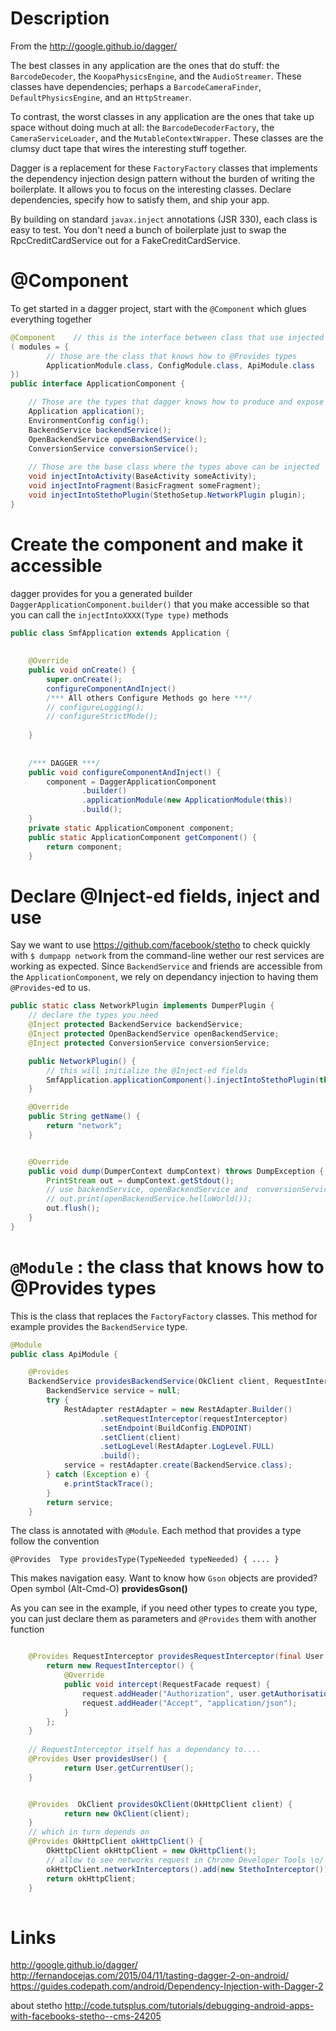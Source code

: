 Description
=======

From the http://google.github.io/dagger/

The best classes in any application are the ones that do stuff: 
the `BarcodeDecoder`, the `KoopaPhysicsEngine`, and the `AudioStreamer`. 
These classes have dependencies; perhaps a `BarcodeCameraFinder`, `DefaultPhysicsEngine`, and an `HttpStreamer`.

To contrast, the worst classes in any application are the ones that take up space 
without doing much at all: 
the `BarcodeDecoderFactory`, the `CameraServiceLoader`, and the `MutableContextWrapper`. 
These classes are the clumsy duct tape that wires the interesting stuff together.

Dagger is a replacement for these `FactoryFactory` classes that implements the dependency injection design pattern without the burden of writing the boilerplate. It allows you to focus on the interesting classes. Declare dependencies, specify how to satisfy them, and ship your app.

By building on standard `javax.inject` annotations (JSR 330), each class is easy to test. You don't need a bunch of boilerplate just to swap the RpcCreditCardService out for a FakeCreditCardService.

@Component
=======

To get started in a dagger project, start with the `@Component` which glues everything together

```java
@Component    // this is the interface between class that use injected type and class that produce them
( modules = { 
        // those are the class that knows how to @Provides types
        ApplicationModule.class, ConfigModule.class, ApiModule.class 
})
public interface ApplicationComponent { 

    // Those are the types that dagger knows how to produce and expose publicly
    Application application();
    EnvironmentConfig config();
    BackendService backendService();
    OpenBackendService openBackendService();
    ConversionService conversionService();
    
    // Those are the base class where the types above can be injected
    void injectIntoActivity(BaseActivity someActivity);
    void injectIntoFragment(BasicFragment someFragment);
    void injectIntoStethoPlugin(StethoSetup.NetworkPlugin plugin);
}
```

Create the component and make it accessible
=======

dagger provides for you a generated builder `DaggerApplicationComponent.builder()`
that you make accessible so that you can call the `injectIntoXXXX(Type type)` methods


```java
public class SmfApplication extends Application {
    
    
    @Override
    public void onCreate() {
        super.onCreate();
        configureComponentAndInject()
        /*** All others Configure Methods go here ***/
        // configureLogging();
        // configureStrictMode();
                 
    }
    
    
    /*** DAGGER ***/    
    public void configureComponentAndInject() { 
        component = DaggerApplicationComponent
                .builder()
                .applicationModule(new ApplicationModule(this))
                .build();
    } 
    private static ApplicationComponent component;
    public static ApplicationComponent getComponent() {
        return component;
    }
```    

    
Declare @Inject-ed fields, inject and use
=======
    
Say we want to use https://github.com/facebook/stetho to check quickly with `$ dumpapp network`
from the command-line wether our rest services are working as expected.
Since `BackendService` and friends are accessible from the `ApplicationComponent`,
we rely on dependancy injection to having them `@Provides`-ed to us.
    
```java
public static class NetworkPlugin implements DumperPlugin {
    // declare the types you need
    @Inject protected BackendService backendService;
    @Inject protected OpenBackendService openBackendService;
    @Inject protected ConversionService conversionService;

    public NetworkPlugin() {
        // this will initialize the @Inject-ed fields 
        SmfApplication.applicationComponent().injectIntoStethoPlugin(this);
    }

    @Override
    public String getName() {
        return "network";   
    }


    @Override
    public void dump(DumperContext dumpContext) throws DumpException {
        PrintStream out = dumpContext.getStdout();
        // use backendService, openBackendService and  conversionService
        // out.print(openBackendService.helloWorld());
        out.flush();    
    }
}             
```    

`@Module` : the class that knows how to @Provides types
=======

This is the class that replaces the `FactoryFactory` classes.
This method for example provides the `BackendService` type.

```java
@Module
public class ApiModule {

    @Provides
    BackendService providesBackendService(OkClient client, RequestInterceptor requestInterceptor) {
        BackendService service = null;
        try {
            RestAdapter restAdapter = new RestAdapter.Builder()
                    .setRequestInterceptor(requestInterceptor)
                    .setEndpoint(BuildConfig.ENDPOINT)
                    .setClient(client)
                    .setLogLevel(RestAdapter.LogLevel.FULL)
                    .build();
            service = restAdapter.create(BackendService.class);
        } catch (Exception e) {
            e.printStackTrace();
        }
        return service;
    }
```    

The class is annotated with `@Module`.
Each method that provides a type follow the convention

    @Provides  Type providesType(TypeNeeded typeNeeded) { .... }

This makes navigation easy. Want to know how `Gson` objects are provided?
Open symbol (Alt-Cmd-O) **providesGson()**

As you can see in the example, if you need other types to create you type,
you can just declare them as parameters and `@Provides` them with another function
      
```java

    @Provides RequestInterceptor providesRequestInterceptor(final User user) {
        return new RequestInterceptor() {
            @Override
            public void intercept(RequestFacade request) {
                request.addHeader("Authorization", user.getAuthorisation());
                request.addHeader("Accept", "application/json");
            }
        };
    }
    
    // RequestInterceptor itself has a dependancy to....
    @Provides User providesUser() {
            return User.getCurrentUser();
    }


    @Provides  OkClient providesOkClient(OkHttpClient client) {
            return new OkClient(client);
    }
    // which in turn depends on
    @Provides OkHttpClient okHttpClient() {
        OkHttpClient okHttpClient = new OkHttpClient();
        // allow to see networks request in Chrome Developer Tools \o/
        okHttpClient.networkInterceptors().add(new StethoInterceptor());
        return okHttpClient;
    }
      
```       
      

Links
=========

http://google.github.io/dagger/
http://fernandocejas.com/2015/04/11/tasting-dagger-2-on-android/
https://guides.codepath.com/android/Dependency-Injection-with-Dagger-2

about stetho
http://code.tutsplus.com/tutorials/debugging-android-apps-with-facebooks-stetho--cms-24205

